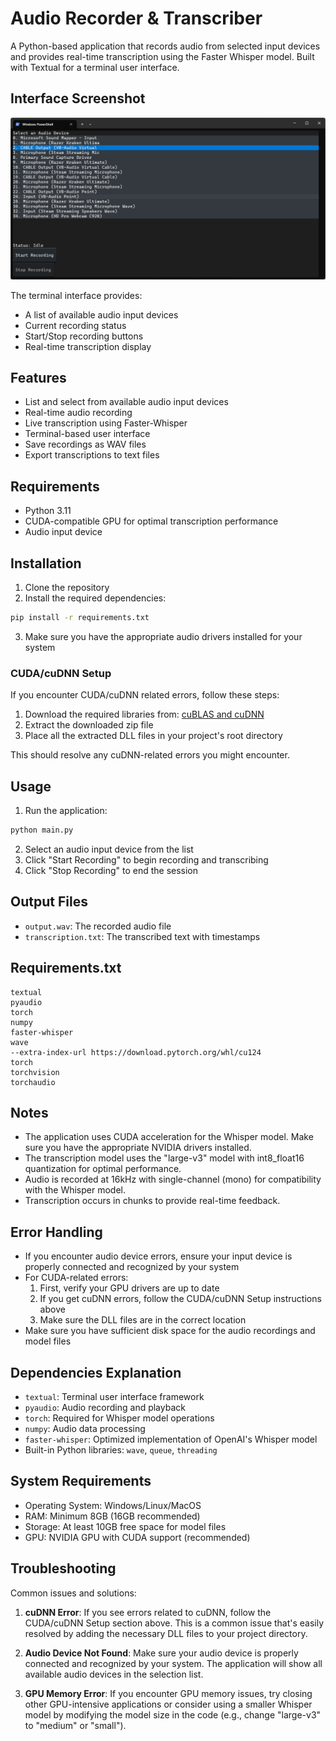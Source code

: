# Audio Recorder & Transcriber

A Python-based application that records audio from selected input devices and provides real-time transcription using the Faster Whisper model. Built with Textual for a terminal user interface.

## Interface Screenshot

![Application Interface](./runtime_screenshot.png)

The terminal interface provides:
- A list of available audio input devices
- Current recording status
- Start/Stop recording buttons
- Real-time transcription display

## Features

- List and select from available audio input devices
- Real-time audio recording
- Live transcription using Faster-Whisper
- Terminal-based user interface
- Save recordings as WAV files
- Export transcriptions to text files

## Requirements

- Python 3.11
- CUDA-compatible GPU for optimal transcription performance
- Audio input device

## Installation

1. Clone the repository
2. Install the required dependencies:
```bash
pip install -r requirements.txt
```

3. Make sure you have the appropriate audio drivers installed for your system

### CUDA/cuDNN Setup

If you encounter CUDA/cuDNN related errors, follow these steps:

1. Download the required libraries from: [cuBLAS and cuDNN
](https://github.com/Purfview/whisper-standalone-win/releases/tag/libs)
2. Extract the downloaded zip file
3. Place all the extracted DLL files in your project's root directory

This should resolve any cuDNN-related errors you might encounter.

## Usage

1. Run the application:
```bash
python main.py
```

2. Select an audio input device from the list
3. Click "Start Recording" to begin recording and transcribing
4. Click "Stop Recording" to end the session

## Output Files

- `output.wav`: The recorded audio file
- `transcription.txt`: The transcribed text with timestamps

## Requirements.txt

```
textual
pyaudio
torch
numpy
faster-whisper
wave
--extra-index-url https://download.pytorch.org/whl/cu124
torch
torchvision
torchaudio
```

## Notes

- The application uses CUDA acceleration for the Whisper model. Make sure you have the appropriate NVIDIA drivers installed.
- The transcription model uses the "large-v3" model with int8_float16 quantization for optimal performance.
- Audio is recorded at 16kHz with single-channel (mono) for compatibility with the Whisper model.
- Transcription occurs in chunks to provide real-time feedback.

## Error Handling

- If you encounter audio device errors, ensure your input device is properly connected and recognized by your system
- For CUDA-related errors:
  1. First, verify your GPU drivers are up to date
  2. If you get cuDNN errors, follow the CUDA/cuDNN Setup instructions above
  3. Make sure the DLL files are in the correct location
- Make sure you have sufficient disk space for the audio recordings and model files

## Dependencies Explanation

- `textual`: Terminal user interface framework
- `pyaudio`: Audio recording and playback
- `torch`: Required for Whisper model operations
- `numpy`: Audio data processing
- `faster-whisper`: Optimized implementation of OpenAI's Whisper model
- Built-in Python libraries: `wave`, `queue`, `threading`

## System Requirements

- Operating System: Windows/Linux/MacOS
- RAM: Minimum 8GB (16GB recommended)
- Storage: At least 10GB free space for model files
- GPU: NVIDIA GPU with CUDA support (recommended)

## Troubleshooting

Common issues and solutions:

1. **cuDNN Error**: If you see errors related to cuDNN, follow the CUDA/cuDNN Setup section above. This is a common issue that's easily resolved by adding the necessary DLL files to your project directory.

2. **Audio Device Not Found**: Make sure your audio device is properly connected and recognized by your system. The application will show all available audio devices in the selection list.

3. **GPU Memory Error**: If you encounter GPU memory issues, try closing other GPU-intensive applications or consider using a smaller Whisper model by modifying the model size in the code (e.g., change "large-v3" to "medium" or "small").
